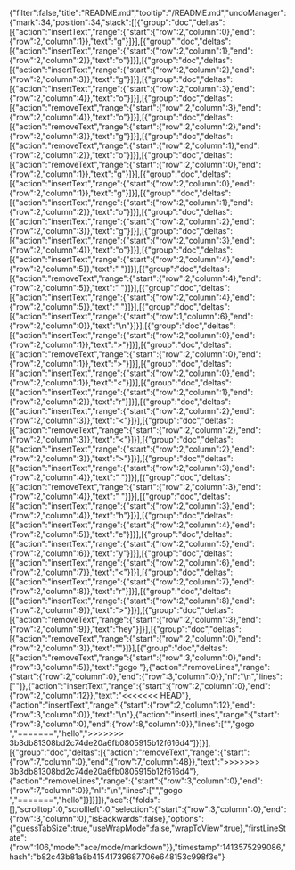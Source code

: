 {"filter":false,"title":"README.md","tooltip":"/README.md","undoManager":{"mark":34,"position":34,"stack":[[{"group":"doc","deltas":[{"action":"insertText","range":{"start":{"row":2,"column":0},"end":{"row":2,"column":1}},"text":"g"}]}],[{"group":"doc","deltas":[{"action":"insertText","range":{"start":{"row":2,"column":1},"end":{"row":2,"column":2}},"text":"o"}]}],[{"group":"doc","deltas":[{"action":"insertText","range":{"start":{"row":2,"column":2},"end":{"row":2,"column":3}},"text":"g"}]}],[{"group":"doc","deltas":[{"action":"insertText","range":{"start":{"row":2,"column":3},"end":{"row":2,"column":4}},"text":"o"}]}],[{"group":"doc","deltas":[{"action":"removeText","range":{"start":{"row":2,"column":3},"end":{"row":2,"column":4}},"text":"o"}]}],[{"group":"doc","deltas":[{"action":"removeText","range":{"start":{"row":2,"column":2},"end":{"row":2,"column":3}},"text":"g"}]}],[{"group":"doc","deltas":[{"action":"removeText","range":{"start":{"row":2,"column":1},"end":{"row":2,"column":2}},"text":"o"}]}],[{"group":"doc","deltas":[{"action":"removeText","range":{"start":{"row":2,"column":0},"end":{"row":2,"column":1}},"text":"g"}]}],[{"group":"doc","deltas":[{"action":"insertText","range":{"start":{"row":2,"column":0},"end":{"row":2,"column":1}},"text":"g"}]}],[{"group":"doc","deltas":[{"action":"insertText","range":{"start":{"row":2,"column":1},"end":{"row":2,"column":2}},"text":"o"}]}],[{"group":"doc","deltas":[{"action":"insertText","range":{"start":{"row":2,"column":2},"end":{"row":2,"column":3}},"text":"g"}]}],[{"group":"doc","deltas":[{"action":"insertText","range":{"start":{"row":2,"column":3},"end":{"row":2,"column":4}},"text":"o"}]}],[{"group":"doc","deltas":[{"action":"insertText","range":{"start":{"row":2,"column":4},"end":{"row":2,"column":5}},"text":" "}]}],[{"group":"doc","deltas":[{"action":"removeText","range":{"start":{"row":2,"column":4},"end":{"row":2,"column":5}},"text":" "}]}],[{"group":"doc","deltas":[{"action":"insertText","range":{"start":{"row":2,"column":4},"end":{"row":2,"column":5}},"text":" "}]}],[{"group":"doc","deltas":[{"action":"insertText","range":{"start":{"row":1,"column":6},"end":{"row":2,"column":0}},"text":"\n"}]}],[{"group":"doc","deltas":[{"action":"insertText","range":{"start":{"row":2,"column":0},"end":{"row":2,"column":1}},"text":">"}]}],[{"group":"doc","deltas":[{"action":"removeText","range":{"start":{"row":2,"column":0},"end":{"row":2,"column":1}},"text":">"}]}],[{"group":"doc","deltas":[{"action":"insertText","range":{"start":{"row":2,"column":0},"end":{"row":2,"column":1}},"text":"<"}]}],[{"group":"doc","deltas":[{"action":"insertText","range":{"start":{"row":2,"column":1},"end":{"row":2,"column":2}},"text":"r"}]}],[{"group":"doc","deltas":[{"action":"insertText","range":{"start":{"row":2,"column":2},"end":{"row":2,"column":3}},"text":"<"}]}],[{"group":"doc","deltas":[{"action":"removeText","range":{"start":{"row":2,"column":2},"end":{"row":2,"column":3}},"text":"<"}]}],[{"group":"doc","deltas":[{"action":"insertText","range":{"start":{"row":2,"column":2},"end":{"row":2,"column":3}},"text":">"}]}],[{"group":"doc","deltas":[{"action":"insertText","range":{"start":{"row":2,"column":3},"end":{"row":2,"column":4}},"text":" "}]}],[{"group":"doc","deltas":[{"action":"removeText","range":{"start":{"row":2,"column":3},"end":{"row":2,"column":4}},"text":" "}]}],[{"group":"doc","deltas":[{"action":"insertText","range":{"start":{"row":2,"column":3},"end":{"row":2,"column":4}},"text":"h"}]}],[{"group":"doc","deltas":[{"action":"insertText","range":{"start":{"row":2,"column":4},"end":{"row":2,"column":5}},"text":"e"}]}],[{"group":"doc","deltas":[{"action":"insertText","range":{"start":{"row":2,"column":5},"end":{"row":2,"column":6}},"text":"y"}]}],[{"group":"doc","deltas":[{"action":"insertText","range":{"start":{"row":2,"column":6},"end":{"row":2,"column":7}},"text":"<"}]}],[{"group":"doc","deltas":[{"action":"insertText","range":{"start":{"row":2,"column":7},"end":{"row":2,"column":8}},"text":"r"}]}],[{"group":"doc","deltas":[{"action":"insertText","range":{"start":{"row":2,"column":8},"end":{"row":2,"column":9}},"text":">"}]}],[{"group":"doc","deltas":[{"action":"removeText","range":{"start":{"row":2,"column":3},"end":{"row":2,"column":9}},"text":"hey<r>"}]}],[{"group":"doc","deltas":[{"action":"removeText","range":{"start":{"row":2,"column":0},"end":{"row":2,"column":3}},"text":"<r>"}]}],[{"group":"doc","deltas":[{"action":"removeText","range":{"start":{"row":3,"column":0},"end":{"row":3,"column":5}},"text":"gogo "},{"action":"removeLines","range":{"start":{"row":2,"column":0},"end":{"row":3,"column":0}},"nl":"\n","lines":[""]},{"action":"insertText","range":{"start":{"row":2,"column":0},"end":{"row":2,"column":12}},"text":"<<<<<<< HEAD"},{"action":"insertText","range":{"start":{"row":2,"column":12},"end":{"row":3,"column":0}},"text":"\n"},{"action":"insertLines","range":{"start":{"row":3,"column":0},"end":{"row":8,"column":0}},"lines":["","gogo ","=======","hello",">>>>>>> 3b3db81308bd2c74de20a6fb0805915b12f616d4"]}]}],[{"group":"doc","deltas":[{"action":"removeText","range":{"start":{"row":7,"column":0},"end":{"row":7,"column":48}},"text":">>>>>>> 3b3db81308bd2c74de20a6fb0805915b12f616d4"},{"action":"removeLines","range":{"start":{"row":3,"column":0},"end":{"row":7,"column":0}},"nl":"\n","lines":["","gogo ","=======","hello"]}]}]]},"ace":{"folds":[],"scrolltop":0,"scrollleft":0,"selection":{"start":{"row":3,"column":0},"end":{"row":3,"column":0},"isBackwards":false},"options":{"guessTabSize":true,"useWrapMode":false,"wrapToView":true},"firstLineState":{"row":106,"mode":"ace/mode/markdown"}},"timestamp":1413575299086,"hash":"b82c43b81a8b41541739687706e648153c998f3e"}